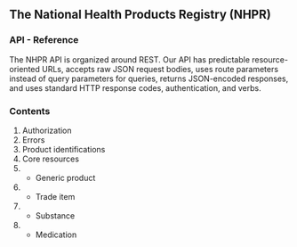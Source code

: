 ## The National Health Products Registry (NHPR)
### API - Reference

The NHPR API is organized around REST. Our API has predictable resource-oriented URLs, accepts raw JSON request bodies, uses route parameters instead of query parameters for queries, returns JSON-encoded responses, and uses standard HTTP response codes, authentication, and verbs.

### Contents

1. Authorization
2. Errors
3. Product identifications
4. Core resources
5. - Generic product
6. - Trade item
7. - Substance
8. - Medication
